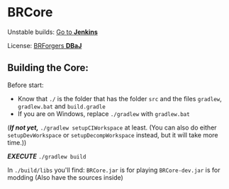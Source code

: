 # BRCore

Unstable builds: [Go to **Jenkins**](http://jenkins.cyberdynecc.com/job/BRCore/)

License: [BRForgers **DBaJ**](https://github.com/BRForgers/BRCore/blob/master/LICENSE.md)

## Building the Core:
Before start:
* Know that `./` is the folder that has the folder `src` and the files `gradlew`, `gradlew.bat` and `build.gradle`
* If you are on Windows, replace `./gradlew` with `gradlew.bat`

(***If not yet,*** `./gradlew setupCIWorkspace` at least. (You can also do either `setupDevWorkspace` or `setupDecompWorkspace` instead, but it will take more time.))

***EXECUTE*** `./gradlew build`

In `./build/libs` you'll find:
`BRCore.jar` is for playing
`BRCore-dev.jar` is for modding (Also have the sources inside)
